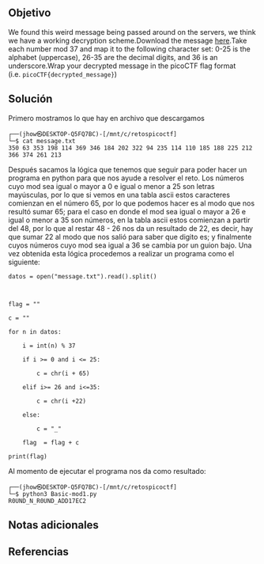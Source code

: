 ## Objetivo
We found this weird message being passed around on the servers, we think we have a working decryption scheme.Download the message [here](https://artifacts.picoctf.net/c/129/message.txt).Take each number mod 37 and map it to the following character set: 0-25 is the alphabet (uppercase), 26-35 are the decimal digits, and 36 is an underscore.Wrap your decrypted message in the picoCTF flag format (i.e. `picoCTF{decrypted_message}`)
## Solución
Primero mostramos lo que hay en archivo que descargamos
```
┌──(jhow㉿DESKTOP-Q5FQ7BC)-[/mnt/c/retospicoctf]
└─$ cat message.txt
350 63 353 198 114 369 346 184 202 322 94 235 114 110 185 188 225 212 366 374 261 213
```
Después sacamos la lógica que tenemos que seguir para poder hacer un programa en python para que nos ayude a resolver el reto. Los números cuyo mod sea igual o mayor a 0 e igual o menor a 25 son letras mayúsculas, por lo que si vemos en una tabla ascii estos  caracteres comienzan en el número 65, por lo que podemos hacer es al modo que nos resultó sumar 65; para el caso en donde el mod sea igual o mayor a 26 e igual o menor a 35 son números, en la tabla ascii estos comienzan a partir del 48, por lo que al restar 48 - 26 nos da un resultado de 22, es decir, hay que sumar 22 al modo que nos salió para saber que digito es; y finalmente cuyos números cuyo mod sea igual a 36 se cambia por un guion bajo.
Una vez obtenida esta lógica procedemos a realizar un programa como el siguiente:
```
datos = open("message.txt").read().split()

  

flag = ""

c = ""

for n in datos:

    i = int(n) % 37

    if i >= 0 and i <= 25:

        c = chr(i + 65)

    elif i>= 26 and i<=35:

        c = chr(i +22)

    else:

        c = "_"

    flag  = flag + c

print(flag)
```
Al momento de ejecutar el programa nos da como resultado:
```
┌──(jhow㉿DESKTOP-Q5FQ7BC)-[/mnt/c/retospicoctf]
└─$ python3 Basic-mod1.py
R0UND_N_R0UND_ADD17EC2
```

## Notas adicionales

## Referencias